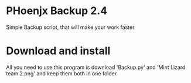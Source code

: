 # PHoenjx Backup 2.4
Simple Backup script, that will make your work faster

# Download and install

All you need to use this program is download 'Backup.py' and 'Mint Lizard team 2.png' and keep them both in one folder. 
